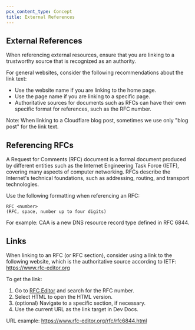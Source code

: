 ```yaml
---
pcx_content_type: Concept
title: External References
---
```


## External References

When referencing external resources, ensure that you are linking to a trustworthy source that is recognized as an authority. 

For general websites, consider the following recommendations about the link text:

- Use the website name if you are linking to the home page.
- Use the page name if you are linking to a specific page.
- Authoritative sources for documents such as RFCs can have their own specific format for references, such as the RFC number.

Note: When linking to a Cloudflare blog post, sometimes we use only "blog post" for the link text.

## Referencing RFCs

A Request for Comments (RFC) document is a formal document produced by different entities such as the Internet Engineering Task Force (IETF), covering many aspects of computer networking. RFCs describe the Internet's technical foundations, such as addressing, routing, and transport technologies.

Use the following formatting when referencing an RFC:

    RFC <number>   
    (RFC, space, number up to four digits)

For example: CAA is a new DNS resource record type defined in RFC 6844.

## Links
When linking to an RFC (or RFC section), consider using a link to the following website, which is the authoritative source according to IETF:
https://www.rfc-editor.org

To get the link:

1. Go to [RFC Editor](https://www.rfc-editor.org/rfc-index.html) and search for the RFC number.
2. Select HTML to open the HTML version.
3. (optional) Navigate to a specific section, if necessary.
4. Use the current URL as the link target in Dev Docs.

URL example:
https://www.rfc-editor.org/rfc/rfc6844.html